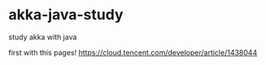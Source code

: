 # akka-java-study
study akka with java

first with this pages!
https://cloud.tencent.com/developer/article/1438044